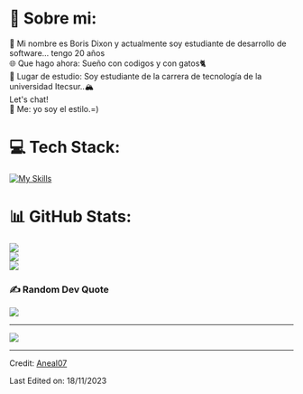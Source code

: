 # 💫 Sobre mi:
🚀 Mi nombre es Boris  Dixon y actualmente soy estudiante de desarrollo de software... tengo 20 años<br>🌐 Que hago ahora: Sueño con codigos y con gatos🐈<br>📘 Lugar de estudio: Soy estudiante de la carrera de tecnología de la universidad Itecsur..🏔<br>  Let's chat!<br>🌟 Me: yo soy el estilo.=)



# 💻 Tech Stack:
[![My Skills](https://skillicons.dev/icons?i=html,kali,java,python,&theme=light)](https://skillicons.dev)
# 📊 GitHub Stats:
![](https://github-readme-stats.vercel.app/api?DixonValverde=Aneal07&theme=dark&hide_border=false&include_all_commits=false&count_private=false)<br/>
![](https://github-readme-streak-stats.herokuapp.com/?DixonValverde=Aneal07&theme=dark&hide_border=false)<br/>
![](https://github-readme-stats.vercel.app/api/top-langs/?DixonValverde=Aneal07&theme=dark&hide_border=false&include_all_commits=false&count_private=false&layout=compact)



### ✍️ Random Dev Quote
![](https://quotes-github-readme.vercel.app/api?type=horizontal&theme=radical)

---
[![](https://visitcount.itsvg.in/api?id=Aneal07&icon=2&color=4)](https://visitcount.itsvg.in)

------

Credit: [Aneal07](https://github.com/Aneal07)

Last Edited on: 18/11/2023
